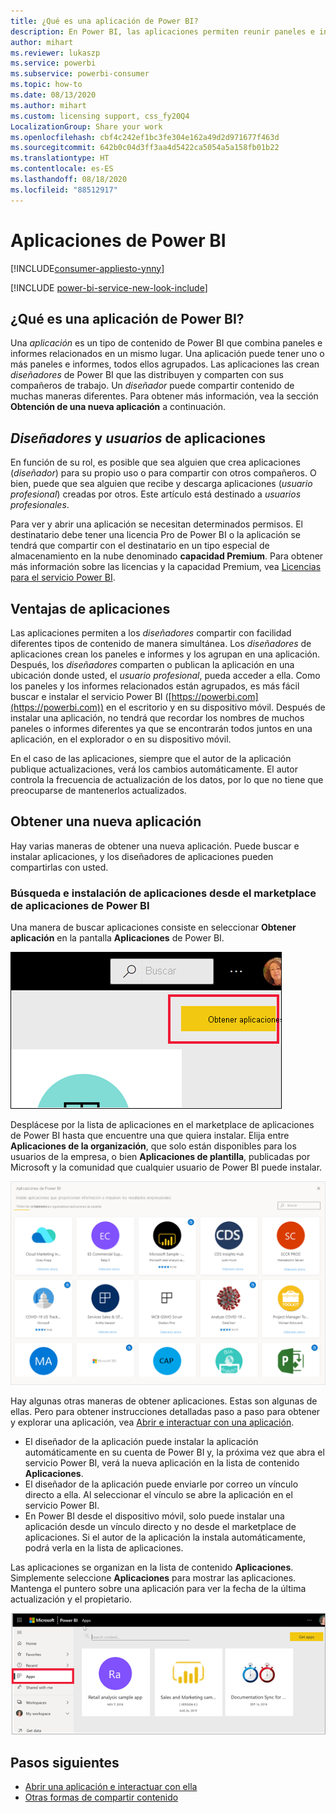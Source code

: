 ```yaml
---
title: ¿Qué es una aplicación de Power BI?
description: En Power BI, las aplicaciones permiten reunir paneles e informes relacionados en un solo lugar.
author: mihart
ms.reviewer: lukaszp
ms.service: powerbi
ms.subservice: powerbi-consumer
ms.topic: how-to
ms.date: 08/13/2020
ms.author: mihart
ms.custom: licensing support, css_fy20Q4
LocalizationGroup: Share your work
ms.openlocfilehash: cbf4c242ef1bc3fe304e162a49d2d971677f463d
ms.sourcegitcommit: 642b0c04d3ff3aa4d5422ca5054a5a158fb01b22
ms.translationtype: HT
ms.contentlocale: es-ES
ms.lasthandoff: 08/18/2020
ms.locfileid: "88512917"
---
```

# <a name="apps-in-power-bi"></a>Aplicaciones de Power BI

[!INCLUDE[consumer-appliesto-ynny](../includes/consumer-appliesto-ynny.md)]

[!INCLUDE [power-bi-service-new-look-include](../includes/power-bi-service-new-look-include.md)]

## <a name="what-is-a-power-bi-app"></a>¿Qué es una aplicación de Power BI?
Una *aplicación* es un tipo de contenido de Power BI que combina paneles e informes relacionados en un mismo lugar. Una aplicación puede tener uno o más paneles e informes, todos ellos agrupados. Las aplicaciones las crean *diseñadores* de Power BI que las distribuyen y comparten con sus compañeros de trabajo. Un *diseñador* puede compartir contenido de muchas maneras diferentes. Para obtener más información, vea la sección **Obtención de una nueva aplicación** a continuación. 


## <a name="app-designers-and-app-users"></a>*Diseñadores* y *usuarios* de aplicaciones
En función de su rol, es posible que sea alguien que crea aplicaciones (*diseñador*) para su propio uso o para compartir con otros compañeros. O bien, puede que sea alguien que recibe y descarga aplicaciones (*usuario profesional*) creadas por otros. Este artículo está destinado a *usuarios profesionales*.

Para ver y abrir una aplicación se necesitan determinados permisos. El destinatario debe tener una licencia Pro de Power BI o la aplicación se tendrá que compartir con el destinatario en un tipo especial de almacenamiento en la nube denominado **capacidad Premium**. Para obtener más información sobre las licencias y la capacidad Premium, vea [Licencias para el servicio Power BI](end-user-license.md).

## <a name="advantages-of-apps"></a>Ventajas de aplicaciones
Las aplicaciones permiten a los *diseñadores* compartir con facilidad diferentes tipos de contenido de manera simultánea. Los *diseñadores* de aplicaciones crean los paneles e informes y los agrupan en una aplicación. Después, los *diseñadores* comparten o publican la aplicación en una ubicación donde usted, el *usuario profesional*, pueda acceder a ella. Como los paneles y los informes relacionados están agrupados, es más fácil buscar e instalar el servicio Power BI ([https://powerbi.com](https://powerbi.com)) en el escritorio y en su dispositivo móvil. Después de instalar una aplicación, no tendrá que recordar los nombres de muchos paneles o informes diferentes ya que se encontrarán todos juntos en una aplicación, en el explorador o en su dispositivo móvil.

En el caso de las aplicaciones, siempre que el autor de la aplicación publique actualizaciones, verá los cambios automáticamente. El autor controla la frecuencia de actualización de los datos, por lo que no tiene que preocuparse de mantenerlos actualizados. 

<!-- add conceptual art -->
## <a name="get-a-new-app"></a>Obtener una nueva aplicación
Hay varias maneras de obtener una nueva aplicación. Puede buscar e instalar aplicaciones, y los diseñadores de aplicaciones pueden compartirlas con usted. 

### <a name="find-and-install-apps-from-the-power-bi-apps-marketplace"></a>Búsqueda e instalación de aplicaciones desde el marketplace de aplicaciones de Power BI
Una manera de buscar aplicaciones consiste en seleccionar **Obtener aplicación** en la pantalla **Aplicaciones** de Power BI. 

![Captura de la pantalla Aplicaciones en la que se muestra el icono Obtener aplicaciones](./media/end-user-apps/power-bi-get-apps-icon.png)

Desplácese por la lista de aplicaciones en el marketplace de aplicaciones de Power BI hasta que encuentre una que quiera instalar. Elija entre **Aplicaciones de la organización**, que solo están disponibles para los usuarios de la empresa, o bien **Aplicaciones de plantilla**, publicadas por Microsoft y la comunidad que cualquier usuario de Power BI puede instalar. 

![Marketplace de aplicaciones de Power BI](./media/end-user-apps/power-bi-app-marketplace.png)

Hay algunas otras maneras de obtener aplicaciones. Estas son algunas de ellas. Pero para obtener instrucciones detalladas paso a paso para obtener y explorar una aplicación, vea [Abrir e interactuar con una aplicación](end-user-app-view.md).

* El diseñador de la aplicación puede instalar la aplicación automáticamente en su cuenta de Power BI y, la próxima vez que abra el servicio Power BI, verá la nueva aplicación en la lista de contenido **Aplicaciones**. 
* El diseñador de la aplicación puede enviarle por correo un vínculo directo a ella. Al seleccionar el vínculo se abre la aplicación en el servicio Power BI.
* En Power BI desde el dispositivo móvil, solo puede instalar una aplicación desde un vínculo directo y no desde el marketplace de aplicaciones. Si el autor de la aplicación la instala automáticamente, podrá verla en la lista de aplicaciones. 


Las aplicaciones se organizan en la lista de contenido **Aplicaciones**. Simplemente seleccione **Aplicaciones** para mostrar las aplicaciones. Mantenga el puntero sobre una aplicación para ver la fecha de la última actualización y el propietario. 

![Aplicaciones de Power BI](./media/end-user-apps/power-bi-apps-red.png)


## <a name="next-steps"></a>Pasos siguientes
* [Abrir una aplicación e interactuar con ella](end-user-app-view.md)
* [Otras formas de compartir contenido](end-user-shared-with-me.md)

